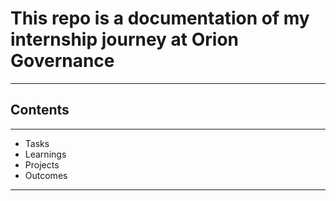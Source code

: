 # This repo is a documentation of my internship journey at Orion Governance
---
## Contents
___

- Tasks
- Learnings
- Projects
- Outcomes
___



